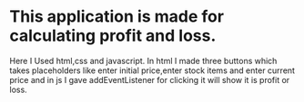 # This application is made for calculating profit and loss.

Here I Used html,css and javascript.
In html I made three buttons which takes placeholders like enter initial price,enter stock items and enter current price and in js  I gave addEventListener for clicking it will show it is profit or loss.